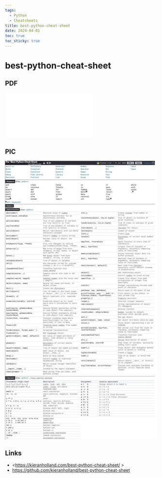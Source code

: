 ```yaml
---
tags:
  - Python
  - Cheatsheets
title: best-python-cheat-sheet
date: 2024-04-01
toc: true
toc_sticky: true
---
```


# best-python-cheat-sheet

## PDF

![](../_asset/2024-04-01_py_pdf_1.pdf)

## PIC

![](../_asset/2024-04-01_py_image_1.jpg)
## Links
- <https://kieranholland.com/best-python-cheat-sheet/ >
- <https://github.com/kieranholland/best-python-cheat-sheet>
